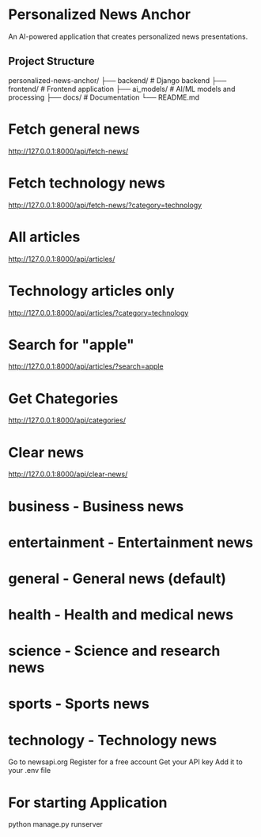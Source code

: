 # Personalized News Anchor

An AI-powered application that creates personalized news presentations.

## Project Structure

personalized-news-anchor/
├── backend/ # Django backend
├── frontend/ # Frontend application
├── ai_models/ # AI/ML models and processing
├── docs/ # Documentation
└── README.md


# Fetch general news
http://127.0.0.1:8000/api/fetch-news/

# Fetch technology news
http://127.0.0.1:8000/api/fetch-news/?category=technology

# All articles
http://127.0.0.1:8000/api/articles/

# Technology articles only
http://127.0.0.1:8000/api/articles/?category=technology

# Search for "apple"
http://127.0.0.1:8000/api/articles/?search=apple

# Get Chategories
http://127.0.0.1:8000/api/categories/

# Clear news
http://127.0.0.1:8000/api/clear-news/


# business - Business news
# entertainment - Entertainment news
# general - General news (default)
# health - Health and medical news
# science - Science and research news
# sports - Sports news
# technology - Technology news

Go to newsapi.org
Register for a free account
Get your API key
Add it to your .env file

# For starting Application
python manage.py runserver